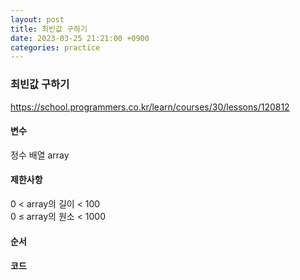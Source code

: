 ```yaml
---
layout: post
title: 최빈값 구하기
date: 2023-03-25 21:21:00 +0900
categories: practice
---
```

### 최빈값 구하기   
https://school.programmers.co.kr/learn/courses/30/lessons/120812    
    
#### 변수    
정수 배열 array    
    
#### 제한사항    
0 < array의 길이 < 100    
0 ≤ array의 원소 < 1000    
    
#### 순서    
    
#### 코드    
```JavaScript
```
